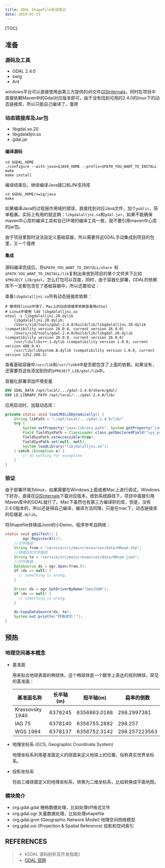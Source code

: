```yaml
---
title: GDAL ShapeFile实战笔记
date: 2019-05-15
---
```


[TOC]

## 准备

### 源码及工具

* GDAL 2.4.0
* swig
* Ant 

windows平台可以直接使用由第三方提供的dll文件[GISInternals](<http://www.gisinternals.com/release.php>)，同时在项目中直接依赖Maven中的Gdal对应版本即可，由于没有找到可用的2.4.0的linux下的动态链接库，所以只能自己编译了，蛋疼

### 动态链接库及Jar包

* libgdal.so.20
* libgdalalljni.so
* gdal.jar

#### 编译源码

```shell
cd $GDAL_HOME
./configure --with-java=$JAVA_HOME --prefix=$PATH_YOU_WANT_TO_INSTALL
make
make install
```

编译结束后，继续编译Java接口和JNI支持库

```shell
cd $GDAL_HOME/swig/java
make
```

如果编译Java的过程报作用域的错误，直接找到对应Java文件，加个`public`，简单粗暴。实际上有用的就这俩：`libgdalalljni.so`和`gdal.jar`，如果不能确保maven中心库的编译工具和自己环境的编译工具一致，就不要引用maven中心库的jar包。

由于项目里暂时没法自定义基础容器，所以需要将这GDAL手动集成到项目的包里，又一个蛋疼

#### 集成

源码编译完成后，将`$PATH_YOU_WANT_TO_INSTALL/share `和`$PATH_YOU_WANT_TO_INSTALL/lib`复制出来放到项目的某个文件夹下比如`$PROJECT_LIB/gdal`，怎么打包可以百度，同时，由于容器化部署，GDAL的依赖库不一定都包含在了基础容器中，所以还要验证：

查看`libgdalalljni.so`所有动态链接库依赖：

```shell
# 懒得找linux环境了，Mac上的动态链接库依赖查看用otool
# Linux环境用 ldd libgdalalljni.so 
otool -L libgdalalljni.20.dylib 
	libgdalalljni.20.dylib:
	/Users/xjd/tools/gdal-2.4.0/build/lib/libgdalalljni.20.dylib (compatibility version 26.0.0, current version 26.0.0)
	/Users/xjd/tools/gdal-2.4.0/build/lib/libgdal.20.dylib (compatibility version 26.0.0, current version 26.0.0)
	/usr/lib/libc++.1.dylib (compatibility version 1.0.0, current version 400.9.4)
	/usr/lib/libSystem.B.dylib (compatibility version 1.0.0, current version 1252.200.5)
```

查看基础容器中`/usr/lib`和`/usr/lib64`中是否都包含了上面的依赖，如果没有，还需要将这些添加到你的`$PROJECT_LIB/gdal/lib`中。

容器化部署添加环境变量

```dockerfile
ENV GDAL_DATA /opt/local/.../gdal-2.4.0/share/gdal/
ENV LD_LIBRARY_PATH /opt/local/.../gdal-2.4.0/lib/
```

应用启动时，加载动态库：

```java
private static void loadJNILibDynamically() {
    String libPath = ":/opt/local/.../gdal-2.4.0/lib/"
    try {
        System.setProperty("java.library.path", System.getProperty("java.library.path") + libPath);
        Field fieldSysPath = ClassLoader.class.getDeclaredField("sys_paths");
        fieldSysPath.setAccessible(true);
        fieldSysPath.set(null, null);
        System.loadLibrary("libjdalalljni.so");
    } catch (Exception e) {
        // do nothing for exception
    }
}
```

### 验证

由于部署环境为linux，如果需要在Windows上面或者Mac上进行调试，Windows下好办，直接在[GISInternals](<http://www.gisinternals.com/release.php>)下载对应版本，放到系统路径下，项目中直接引用Maven库中的GDAL就行了。Mac下虽然也有第三方编译好的库，但是，没有2.4.0版本的，所以还是得自己编译，编译方法同理，只是在mac下，动态链接库的后缀是`.dylib`。

将Shapefile转换成Json的小Demo，程序参考自网络：

```java
static void gdalTest() {
		ogr.RegisterAll();
    //文件路径
    String from = "service/src/main/resources/data/HRoad.shp";
    //转换后的文件路径
    String to = "service/src/main/resources/data/HRoad.json";
    //打开数据
    DataSource ds = ogr.Open(from,0);
    if (ds == null) {
      // something is wrong.
    }
  
    Driver dv = ogr.GetDriverByName("GeoJSON");
    if (dv == null) {
      // something is wrong.
    }
  
    dv.CopyDataSource(ds, to);
    System.out.println("转换成功！");
}
```

## 预热 

### 地理空间基本概念

* 基准面

  用来拟合地球表面的椭球体，这个椭球体是一个数学上表达的规则椭球。常见的基准面：

  | 基准面名称      | 长半轴(m) | 短半轴(m)    | 扁率的倒数    |
  | --------------- | --------- | ------------ | ------------- |
  | Krassovsky 1940 | 6378245   | 6356863.0188 | 298.2997381   |
  | IAG 75          | 6378140   | 6356755.2882 | 298.257       |
  | WGS 1984        | 6378137   | 6356752.3142 | 298.257223563 |

* 地理坐标系 (GCS, Geographic Coordinate System)

  地理坐标系利用基准面定义的球面来定义地球上的位置，俗称真实世界坐标系。

* 投影坐标系

  将由三维球面定义的地理坐标系，转换为二维坐标系，比如转换成平面地图。

### 模块简介

* org.gdal.gdal 栅格数据处理，比如处理tiff格式文件
* org.gdal.ogr 矢量数据处理，比如处理shapefile
* org.gdal.gnm (Geographic Network Model) 地理空间网络模型
* org.gdal.osr (Projection & Spatial Reference) 投影和空间索引

### 

## REFERENCES

> * 《GDAL 源码剖析及开发指南》
> * [GDAL 官网]([https://www.gdal.org](https://www.gdal.org/))